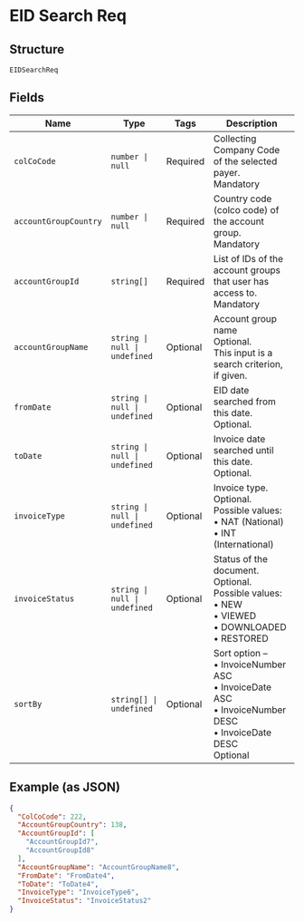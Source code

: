 
# EID Search Req

## Structure

`EIDSearchReq`

## Fields

| Name | Type | Tags | Description |
|  --- | --- | --- | --- |
| `colCoCode` | `number \| null` | Required | Collecting Company Code of the selected payer.<br>Mandatory |
| `accountGroupCountry` | `number \| null` | Required | Country code (colco code) of the account group.<br>Mandatory |
| `accountGroupId` | `string[]` | Required | List of IDs of the account groups that user has access to.<br>Mandatory |
| `accountGroupName` | `string \| null \| undefined` | Optional | Account group name<br>Optional.<br>This input is a search criterion, if given. |
| `fromDate` | `string \| null \| undefined` | Optional | EID date searched from this date.<br>Optional. |
| `toDate` | `string \| null \| undefined` | Optional | Invoice date searched until this date.<br>Optional. |
| `invoiceType` | `string \| null \| undefined` | Optional | Invoice type.<br>Optional.<br>Possible values:<br>•	NAT (National)<br>•	INT (International) |
| `invoiceStatus` | `string \| null \| undefined` | Optional | Status of the document.<br>Optional.<br>Possible values:<br>•	NEW<br>•	VIEWED<br>•	DOWNLOADED<br>•	RESTORED |
| `sortBy` | `string[] \| undefined` | Optional | Sort option –<br>•    InvoiceNumber ASC<br>•    InvoiceDate ASC<br>•    InvoiceNumber DESC<br>•    InvoiceDate DESC<br>Optional |

## Example (as JSON)

```json
{
  "ColCoCode": 222,
  "AccountGroupCountry": 138,
  "AccountGroupId": [
    "AccountGroupId7",
    "AccountGroupId8"
  ],
  "AccountGroupName": "AccountGroupName8",
  "FromDate": "FromDate4",
  "ToDate": "ToDate4",
  "InvoiceType": "InvoiceType6",
  "InvoiceStatus": "InvoiceStatus2"
}
```

